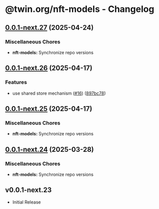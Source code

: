 # @twin.org/nft-models - Changelog

## [0.0.1-next.27](https://github.com/twinfoundation/nft/compare/nft-models-v0.0.1-next.26...nft-models-v0.0.1-next.27) (2025-04-24)


### Miscellaneous Chores

* **nft-models:** Synchronize repo versions

## [0.0.1-next.26](https://github.com/twinfoundation/nft/compare/nft-models-v0.0.1-next.25...nft-models-v0.0.1-next.26) (2025-04-17)


### Features

* use shared store mechanism ([#16](https://github.com/twinfoundation/nft/issues/16)) ([897bc78](https://github.com/twinfoundation/nft/commit/897bc7805248ba1388b2dd03df24c33f1633f344))

## [0.0.1-next.25](https://github.com/twinfoundation/nft/compare/nft-models-v0.0.1-next.24...nft-models-v0.0.1-next.25) (2025-04-17)


### Miscellaneous Chores

* **nft-models:** Synchronize repo versions

## [0.0.1-next.24](https://github.com/twinfoundation/nft/compare/nft-models-v0.0.1-next.23...nft-models-v0.0.1-next.24) (2025-03-28)


### Miscellaneous Chores

* **nft-models:** Synchronize repo versions

## v0.0.1-next.23

- Initial Release
